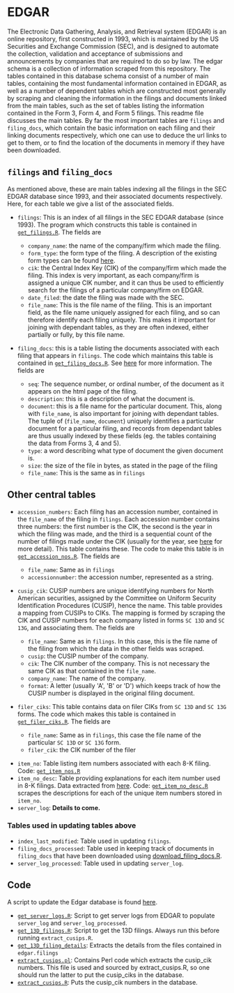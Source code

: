 # EDGAR

 The Electronic Data Gathering, Analysis, and Retrieval system (EDGAR) is an online repository, first constructed in 1993, which is maintained by the US Securities and Exchange Commission (SEC), and is designed to automate the collection, validation and acceptance of submissions and announcements by companies that are required to do so by law. The edgar schema is a collection of information scraped from this repository. The tables contained in this database schema consist of a number of main tables, containing the most fundamental information contained in EDGAR, as well as a number of dependent tables which are constructed most generally by scraping and cleaning the information in the filings and documents linked from the main tables, such as the set of tables listing the information contained in the Form 3, Form 4, and Form 5 filings. This readme file discusses the main tables. By far the most important tables are `filings` and `filing_docs`, which contain the basic information on each filing and their linking documents respectively, which one can use to deduce the url links to get to them, or to find the location of the documents in memory if they have been downloaded.


## `filings` and `filing_docs`

As mentioned above, these are main tables indexing all the filings in the SEC EDGAR database since 1993, and their associated documents respectively. Here, for each table we give a list of the associated fields. 

* `filings`: This is an index of all filings in the SEC EDGAR database (since 1993). The program which constructs this table is contained in [`get_filings.R`](get_filings.R). The fields are

    - `company_name`: the name of the company/firm which made the filing.          
    - `form_type`: the form type of the filing. A description of the existing form types can be found [here](https://www.sec.gov/info/edgar/forms/edgform.pdf).
    - `cik`: the Central Index Key (CIK) of the company/firm which made the filing. This index is very important, as each company/firm is assigned a unique CIK number, and it can thus be used to efficiently search for the filings of a particular company/firm on EDGAR.   
    - `date_filed`: the date the filing was made with the SEC.
    - `file_name`: This is the file name of the filing. This is an important field, as the file name uniquely assigned for each filing, and so can therefore identify each filing uniquely. This makes it important for joining with dependant tables, as they are often indexed, either partially or fully, by this file name.     
    
* `filing_docs`: this is a table listing the documents associated with each filing that appears in `filings`. The code which maintains this table is contained in [`get_filing_docs.R`](get_filing_docs.R). See [here](filing_docs.md) for more information. The fields are    

    - `seq`: The sequence number, or ordinal number, of the document as it appears on the html page of the filing.
    - `description`: this is a description of what the document is.
    - `document`: this is a file name for the particular document. This, along with `file_name`, is also important for joining with dependant tables. The tuple of (`file_name`, `document`) uniquely identifies a particular document for a particular filing, and records from dependant tables are thus usually indexed by these fields (eg. the tables containing the data from Forms 3, 4 and 5).
    - `type`:  a word describing what type of document the given document is.
    - `size`:  the size of the file in bytes, as stated in the page of the filing
    - `file_name`: This is the same as in `filings`               


## Other central tables

* `accession_numbers`: Each filing has an accession number, contained in the `file_name` of the filing in `filings`. Each accession number contains three numbers: the first number is the CIK, the second is the year in which the filing was made, and the third is a sequential count of the number of filings made under the CIK (usually for the year, see [here](https://www.sec.gov/edgar/searchedgar/accessing-edgar-data.htm) for more detail). This table contains these. The code to make this table is in [`get_accession_nos.R`](get_accession_nos.R). The fields are

    - `file_name`: Same as in `filings`
    - `accessionnumber`: the accession number, represented as a string. 



* `cusip_cik`: CUSIP numbers are unique identifying numbers for North American securities, assigned by the Committee on Uniform Security Identification Procedures (CUSIP), hence the name. This table provides a mapping from CUSIPs to CIKs. The mapping is formed by scraping the CIK and CUSIP numbers for each company listed in forms `SC 13D` and `SC 13G`, and associating them. The fields are

    - `file_name`: Same as in `filings`. In this case, this is the file name of the filing from which the data in the other fields was scraped.            
    - `cusip`: the CUSIP number of the company.
    - `cik`: The CIK number of the company. This is not necessary the same CIK as that contained in the `file_name`.
    - `company_name`: The name of the company.
    - `format`: A letter (usually 'A', 'B' or 'D') which keeps track of how the CUSIP number is displayed in the original filing document. 




* `filer_ciks`: This table contains data on filer CIKs from `SC 13D` and `SC 13G` forms. The code which makes this table is contained in [`get_filer_ciks.R`](get_filer_ciks.R). The fields are

    - `file_name`: Same as in `filings`, this case the file name of the particular `SC 13D` or `SC 13G` form.
    - `filer_cik`: the CIK number of the filer




- `item_no`: Table listing item numbers associated with each 8-K filing. 
Code:  [`get_item_nos.R`](get_item_nos.R)
- `item_no_desc`: Table providing explanations for each item number used in 8-K filings. Data extracted from [here](https://www.sec.gov/fast-answers/answersform8khtm.html). Code: [`get_item_no_desc.R`](get_item_no_desc.R) scrapes the descriptions for each of the unique item numbers stored in `item_no`. 
- `server_log`: **Details to come.**

### Tables used in updating tables above

- `index_last_modified`: Table used in updating `filings`.
- `filing_docs_processed`: Table used in keeping track of documents in `filing_docs` that have been downloaded using [download_filing_docs.R](download_filing_docs.R).
- `server_log_processed`: Table used in updating `server_log`.

## Code

A script to update the Edgar database is found [here](update_edgar.sh).

- [`get_server_logs.R`](server_logs/get_server_logs.R): Script to get server logs from EDGAR to populate `server_log` and `server_log_processed`.
- [`get_13D_filings.R`](get_13D_filings.R): Script to get the 13D filings. Always run this before running `extract_cusips.R`.
- [`get_13D_filing_details`](get_13D_filing_details.R): Extracts the details from the files contained in `edgar.filings`
- [`extract_cusips.pl`](extract_cusips.pl): Contains Perl code which extracts the cusip_cik numbers. This file is used and sourced by extract_cusips.R, so one should run the latter to put the cusip_ciks in the database.
- [`extract_cusips.R`](extract_cusips.R): Puts the cusip_cik numbers in the database.
